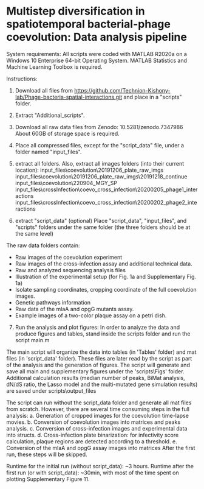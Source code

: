 
# Multistep diversification in spatiotemporal bacterial-phage coevolution: Data analysis pipeline  

System requirements:
All scripts were coded with MATLAB R2020a on a Windows 10 Enterprise 64-bit Operating System. 
MATLAB Statistics and Machine Learning Toolbox is required.

Instructions: 
1. Download all files from https://github.com/Technion-Kishony-lab/Phage-bacteria-spatial-interactions.git and place in a "scripts" folder.
2. Extract "Additional_scripts".
3. Download all raw data files from Zenodo:
	10.5281/zenodo.7347986
About 60GB of storage space is required.
4. Place all compressed files, except for the "script_data" file, under a folder named "input_files".
5. extract all folders.
Also, extract all images folders (into their current location):
input_files\coevolution\20191206_plate_raw_imgs
input_files\coevolution\20191206_plate_raw_imgs\20191218_continue
input_files\coevolution\220904_MGY_SP
input_files\crossInfection\coevo_cross_infection\20200205_phage1_interactions
input_files\crossInfection\coevo_cross_infection\20200202_phage2_interactions

6. extract "script_data" (optional)
Place "script_data", "input_files", and "scripts" folders under the same folder (the three folders should be at the same level) 

The raw data folders contain:
* Raw images of the coevolution experiment 
* Raw images of the cross-infection assay and additional technical data.
* Raw and analyzed sequencing analysis files 
* Illustration of the experimental setup (for Fig. 1a and Supplementary Fig. 1a) 
* Isolate sampling coordinates, cropping coordinate of the full coevolution images.
* Genetic pathways information
* Raw data of the mlaA and opgG mutants assay.
* Example images of a two-color plaque assay on a petri dish.
 
7. Run the analysis and plot figures:
In order to analyze the data and produce figures and tables, stand inside the scripts folder and run the script
main.m

The main script will organize the data into tables (in 'Tables' folder) and mat files (in 'script_data' folder).
These files are later read by the script as part of the analysis and the generation of figures. 
The script will generate and save all main and supplementary figures under the 'scripts\Figs' folder.
Additional calculation results (median number of peaks, BiMat analysis, dN/dS ratio, the Lasso model and the multi-mutated gene simulation results)
are saved under scripts\output_files

The script can run without the script_data folder and generate all mat files from scratch. 
However, there are several time consuming steps in the full analysis:
a. Generation of cropped images for the coevolution time-lapse movies.
b. Conversion of coevolution images into matrices and peaks analysis. 
c. Conversion of cross-infection images and experimental data into structs.
d. Cross-infection plate binarization: for infectivity score calculation, plaque regions are detected according to a threshold. 
e. Conversion of the mlaA and opgG assay images into matrices
After the first run, these steps will be skipped.

Runtime for the initial run (without script_data): ~3 hours. 
Runtime after the first run (or with script_data): ~30min, with most of the time spent on plotting Supplementary Figure 11. 

